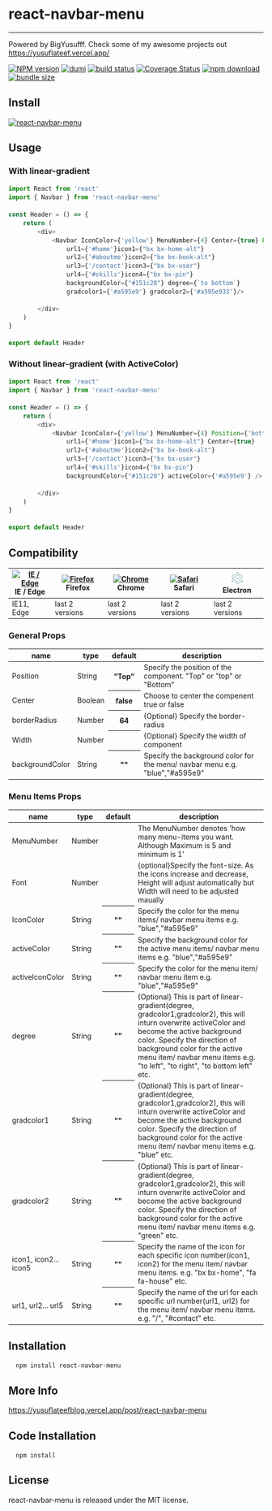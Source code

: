 # react-navbar-menu

---

Powered by BigYusufff. Check some of my awesome projects out https://yusuflateef.vercel.app/

[![NPM version][npm-image]][npm-url] [![dumi](https://img.shields.io/badge/docs%20by-dumi-blue?style=flat-square)](https://github.com/BigYusuf/menu-lib) [![build status][github-actions-image]][github-actions-url] [![Coverage Status][coveralls-image]][coveralls-url] [![npm download][download-image]][download-url] [![bundle size][bundlephobia-image]][bundlephobia-url]

[npm-image]: http://img.shields.io/npm/v/react-navbar-menu.svg?style=flat-square
[npm-url]: http://npmjs.org/package/react-navbar-menu
[github-actions-image]: https://github.com/BigYusuf/menu-lib/workflows/CI/badge.svg
[github-actions-url]: https://github.com/BigYusuf/menu-lib/actions
[circleci-image]: https://img.shields.io/circleci/BigYusuf/menu-lib/master?style=flat-square
[coveralls-image]: https://coveralls.io/repos/github/BigYusuf/menu-lib/badge.svg?branch=master

[coveralls-url]: (https://coveralls.io/github/BigYusuf/menu-lib?branch=master)
[download-image]: https://img.shields.io/npm/dm/react-navbar-menu.svg?style=flat-square
[download-url]: https://npmjs.org/package/react-navbar-menu
[bundlephobia-url]: https://bundlephobia.com/result?p=react-navbar-menu
[bundlephobia-image]: https://badgen.net/bundlephobia/minzip/react-navbar-menu

## Install

[![react-navbar-menu](https://nodei.co/npm/react-navbar-menu.png)](https://npmjs.org/package/react-navbar-menu)

## Usage

### With linear-gradient

```js
import React from 'react'
import { Navbar } from 'react-navbar-menu'

const Header = () => {
    return (
        <div>
            <Navbar IconColor={'yellow'} MenuNumber={4} Center={true} Position={'bottom'}
                url1={'#home'}icon1={"bx bx-home-alt"} 
                url2={'#aboutme'}icon2={"bx bx-book-alt"} 
                url3={'/contact'}icon3={"bx bx-user"} 
                url4={'#skills'}icon4={"bx bx-pin"} 
                backgroundColor={"#151c28"} degree={`to bottom`} 
                gradcolor1={'#a595e9'} gradcolor2={'#a595e933'}/>
   
        </div>
    )
}

export default Header
```

### Without linear-gradient (with ActiveColor)

```js
import React from 'react'
import { Navbar } from 'react-navbar-menu'

const Header = () => {
    return (
        <div>
            <Navbar IconColor={'yellow'} MenuNumber={4} Position={'bottom'}
                url1={'#home'}icon1={"bx bx-home-alt"} Center={true} 
                url2={'#aboutme'}icon2={"bx bx-book-alt"} 
                url3={'/contact'}icon3={"bx bx-user"} 
                url4={'#skills'}icon4={"bx bx-pin"} 
                backgroundColor={"#151c28"} activeColor={'#a595e9'} />
   
        </div>
    )
}

export default Header
```

## Compatibility

| [<img src="https://raw.githubusercontent.com/alrra/browser-logos/master/src/edge/edge_48x48.png" alt="IE / Edge" width="24px" height="24px" />](http://godban.github.io/browsers-support-badges/)<br>IE / Edge | [<img src="https://raw.githubusercontent.com/alrra/browser-logos/master/src/firefox/firefox_48x48.png" alt="Firefox" width="24px" height="24px" />](http://godban.github.io/browsers-support-badges/)<br>Firefox | [<img src="https://raw.githubusercontent.com/alrra/browser-logos/master/src/chrome/chrome_48x48.png" alt="Chrome" width="24px" height="24px" />](http://godban.github.io/browsers-support-badges/)<br>Chrome | [<img src="https://raw.githubusercontent.com/alrra/browser-logos/master/src/safari/safari_48x48.png" alt="Safari" width="24px" height="24px" />](http://godban.github.io/browsers-support-badges/)<br>Safari | [<img src="https://raw.githubusercontent.com/alrra/browser-logos/master/src/electron/electron_48x48.png" alt="Electron" width="24px" height="24px" />](http://godban.github.io/browsers-support-badges/)<br>Electron |
| --- | --- | --- | --- | --- |
| IE11, Edge | last 2 versions | last 2 versions | last 2 versions | last 2 versions |

### General Props

<table class="table table-bordered table-striped">
    <thead>
    <tr>
        <th style="width: 100px;">name</th>
        <th style="width: 50px;">type</th>
        <th style="width: 50px;">default</th>
        <th>description</th>
    </tr>
    </thead>
    <tbody>
        <tr>
            <td>Position</td>
            <td>String</td>
            <th>"Top"</th>
            <td>Specify the position of the component. "Top" or "top" or "Bottom"</td>
        </tr>
        <tr>
            <td>Center</td>
            <td>Boolean</td>
            <th>false</th>
            <td>Choose to center the compenent true or false</td>
        </tr>
        <tr>
            <td>borderRadius</td>
            <td>Number</td>
            <th>64</th>
            <td>{Optional} Specify the border-radius</td>
        </tr>
        <tr>
            <td>Width</td>
            <td>Number</td>
            <th></th>
            <td>{Optional} Specify the width of component</td>
        </tr>
        <tr>
            <td>backgroundColor</td>
            <td>String</td>
            <th>""</th>
            <td>Specify the background color for the menu/ navbar menu e.g. "blue","#a595e9"</td>
        </tr>
    </tbody>
</table>


### Menu Items Props

<table class="table table-bordered table-striped">
    <thead>
    <tr>
        <th style="width: 100px;">name</th>
        <th style="width: 50px;">type</th>
        <th style="width: 50px;">default</th>
        <th>description</th>
    </tr>
    </thead>
    <tbody>
        <tr>
          <td>MenuNumber</td>
          <td>Number</td>
          <td></td>
          <td>The MenuNumber denotes 'how many menu-items you want. Although Maximum is 5 and minimum is 1'</td>
        </tr>
        <tr>
          <td>Font</td>
          <td>Number</td>
          <td></td>
          <td>{optional}Specify the font-size. As the icons increase and decrease, Height will adjust automatically but Width will need to be adjusted maually</td>
        </tr>
        <tr>
            <td>IconColor</td>
            <td>String</td>
            <th>""</th>
            <td>Specify the color for the menu items/ navbar menu items e.g. "blue","#a595e9"</td>
        </tr>
        <tr>
            <td>activeColor</td>
            <td>String</td>
            <th>""</th>
            <td>Specify the background color for the active menu items/ navbar menu items e.g. "blue","#a595e9"</td>
        </tr>
        <tr>
            <td>activeIconColor</td>
            <td>String</td>
            <th>""</th>
            <td>Specify the color for the menu item/ navbar menu item e.g. "blue","#a595e9"</td>
        </tr>
        <tr>
            <td>degree</td>
            <td>String</td>
            <th>""</th>
            <td>{Optional} This is part of linear-gradient(degree, gradcolor1,gradcolor2), this will inturn overwrite activeColor and become the active background color. Specify the direction of background color for the active menu item/ navbar menu items e.g. "to left", "to right", "to bottom left" etc.</td>
        </tr>
        <tr>
            <td>gradcolor1</td>
            <td>String</td>
            <th>""</th>
            <td>{Optional} This is part of linear-gradient(degree, gradcolor1,gradcolor2), this will inturn overwrite activeColor and become the active background color. Specify the direction of background color for the active menu item/ navbar menu items e.g. "blue" etc.</td>
        </tr>
        <tr>
            <td>gradcolor2</td>
            <td>String</td>
            <th>""</th>
            <td>{Optional} This is part of linear-gradient(degree, gradcolor1,gradcolor2), this will inturn overwrite activeColor and become the active background color. Specify the direction of background color for the active menu item/ navbar menu items e.g. "green" etc.</td>
        </tr>
        <tr>
            <td>icon1, icon2... icon5</td>
            <td>String</td>
            <th>""</th>
            <td>Specify the name of the icon for each specific icon number(icon1, icon2) for the menu item/ navbar menu items. e.g. "bx bx-home", "fa fa-house" etc.</td>
        </tr>
        <tr>
            <td>url1, url2... url5</td>
            <td>String</td>
            <th>""</th>
            <td>Specify the name of the url for each specific url number(url1, url2) for the menu item/ navbar menu items. e.g. "/", "#contact" etc.</td>
        </tr>
    </tbody>
</table>


## Installation

```npm
  npm install react-navbar-menu
```

## More Info

https://yusuflateefblog.vercel.app/post/react-navbar-menu

## Code Installation

```npm
  npm install
```

## License

react-navbar-menu is released under the MIT license.